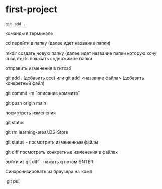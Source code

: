 # first-project
### 

`git add .`

команды в терминале

cd перейти в папку (далее идет название папки)

mkdir создать новую папку (далее идет название папки которую хочу создать)
ls показать содержимое папки

отправить изменения в гитхаб

git add . (добавить все) или git add <название файла> (добавить конкретный файл)

git commit -m “описание коммита”

git push origin main

посмотреть изменения 

git status

git rm learning-area/.DS-Store

git status  - посмотреть измененные файлы

git diff посмотреть конкретные изменения в файлах

выйти из git diff - нажать q потом  ENTER

Синхронизировать из браузера на комп

 git pull